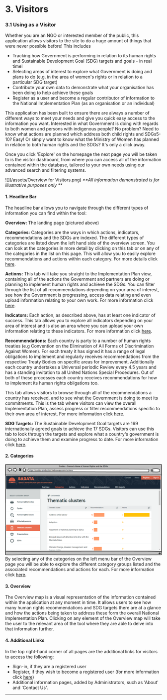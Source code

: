 # 3. Visitors

### 3.1 Using as a Visitor

Whether you are an NGO or interested member of the public, this application allows visitors to the site to do a huge amount of things that were never possible before! This includes

* Tracking how Government is performing in relation to its human rights and Sustainable Development Goal \(SDG\) targets and goals - in real time!
* Selecting areas of interest to explore what Government is doing and plans to do \(e.g. in the area of women's rights or in relation to a particular SDG target\)
* Contribute your own data to demonstrate what your organisation has been doing to help achieve these goals
* Register as a user and become a regular contributor of information to the National Implementation Plan \(as an organisation or an individual\)

This application has been built to ensure there are always a number of different ways to meet your needs and give you quick easy access to the information you want. Interested in what Government is doing with regards to both women and persons with indigenous people? No problem? Need to know what actions are planned which address both child rights and SDGs5-10? Easy! Or simply want to know what the Ministry of Women has planned in relation to both human rights and the SDGs? It's only a click away.

Once you click 'Explore' on the homepage the next page you will be taken to is the visitor dashboard, from where you can access all of the information contained within the database, tailored to your own needs using our advanced search and filtering systems.

![](/assets/Overview for Visitors.png)
_\*\*All information demonstrated is for illustrative purposes only \*\*_

#### 1. Headline Bar

The headline bar allows you to navigate through the different types of information you can find within the tool:

**Overview:** The landing page \(pictured above\)

**Categories:** Categories are the ways in which actions, indicators, recommendations and the SDGs are indexed. The different types of categories are listed down the left hand side of the overview screen. You can look at the categories in more detail by clicking on this tab or on any of the categories in the list on this page. This will allow you to easily explore recommendations and actions within each category. For more details click [here](/visitors/categories.md).

**Actions:** This tab will take you straight to the Implementation Plan view, containing all of the actions the Government and partners are doing or planning to implement human rights and achieve the SDGs. You can filter through the list of all recommendations depending on your area of interest, see how the Government is progressing, access data relating and even upload information relating to your own work. For more information click [here](/visitors/actions.md).

**Indicators:** Each action, as described above, has at least one indicator of success. This tab allows you to explore all indicators depending on your area of interest and is also an area where you can upload your own information relating to these indicators. For more information click [here](/visitors/indicators.md).

**Recommendations:** Each country is party to a number of human rights treaties \(e.g Convention on the Elimination of All Forms of Discrimination Against Women\). For each treaty it has signed it has a range of legal obligations to implement and regularly receives recommendations from the respective Treaty Bodies on specific areas for improvement. Additionally each country undertakes a Universal periodic Review every 4.5 years and has a standing invitation to all United Nations Special Procedures. Out of both of these processes each country receives recommendations for how to implement its human rights obligations too.

This tab allows visitors to browse through all of the recommendations a country has received, and to see what the Government is doing to meet its commitments. This is the tab where visitors can view the overall Implementation Plan, assess progress or filter recommendations specific to their own area of interest. For more information click [here](/visitors/recommendations.md).

**SDG Targets:** The Sustainable Development Goal targets are 169 internationally agreed goals to achieve the 17 SDGs. Visitors can use this tab to look through the targets and explore what a country's government is doing to achieve them and examine progress to date. For more information click [here](/visitors/sdg-targets.md).

#### 2. Categories

![](/assets/Categories.png)By selecting any of the categories on the left menu bar of the Overview page you will be able to explore the different category groups listed and the associated recommendations and actions for each. For more information click [here](/visitors/categories.md).

#### 3. Overview

The Overview map is a visual representation of the information contained within the application at any moment in time. It allows users to see how many human rights recommendations and SDG targets there are at a glance and how the actions being taken to address these form the overall National Implementation Plan. Clicking on any element of the Overview map will take the user to the relevant area of the tool where they are able to delve into that information further.

#### 4. Additional Links

In the top right-hand corner of all pages are the additional links for visitors to access the following:

* Sign-in, if they are a registered user
* Register, if they wish to become a registered user \(for more information click [here](/howto/register.md)\)
* Additional information pages, added by Administrators, such as 'About' and 'Contact Us'.

---
